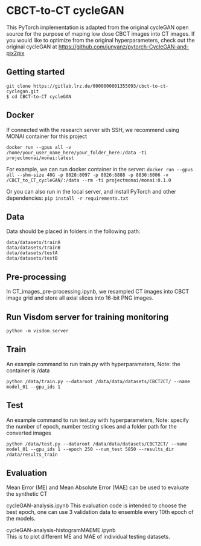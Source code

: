 # CBCT-to-CT cycleGAN

This PyTorch implementation is adapted from the original cycleGAN open source for the purpose of maping low dose CBCT images into CT images. If you would like to optimize from the original hyperparameters, check out the original cycleGAN at https://github.com/junyanz/pytorch-CycleGAN-and-pix2pix

## Getting started

```
git clone https://gitlab.lrz.de/0000000001355093/cbct-to-ct-cyclegan.git
$ cd CBCT-to-CT cycleGAN
```

## Docker

If connected with the research server sith SSH, we recommend using MONAI container for this project

`docker run --gpus all -v /home/your_user_name_here/your_folder_here:/data -ti projectmonai/monai:latest`

For example, we can run docker container in the server:
`docker run --gpus all --shm-size 40G -p 8028:8097 -p 8026:8888 -p 8830:6006 -v /CBCT_to_CT_cycleGAN/:/data --rm -ti projectmonai/monai:0.1.0`

Or you can also run in the local server, and install PyTorch and other dependencies: 
`pip install -r requirements.txt`

## Data
Data should be placed in folders in the following path:
```
data/datasets/trainA
data/datasets/trainB
data/datasets/testA
data/datasets/testB
```

## Pre-processing
In CT_images_pre-processing.ipynb, we resampled CT images into CBCT image grid and store all axial slices into 16-bit PNG images.

## Run Visdom server for training monitoring
`python -m visdom.server`

## Train
An example command to run train.py with hyperparameters, 
Note: the container is /data

`python /data/train.py --dataroot /data/data/datasets/CBCT2CT/ --name model_01 --gpu_ids 1 `

## Test
An example command to run test.py with hyperparameters, 
Note: specify the number of epoch, number testing slices and a folder path for the converted images

`python /data/test.py --dataroot /data/data/datasets/CBCT2CT/ --name model_01 --gpu_ids 1 --epoch 250 --num_test 5850 --results_dir /data/results_train`

## Evaluation
Mean Error (ME) and Mean Absolute Error (MAE) can be used to evaluate the synthetic CT

cycleGAN-analysis.ipynb
This evaluation code is intended to choose the best epoch, one can use 3 validation data to ensemble every 10th epoch of the models.

cycleGAN-analysis-histogramMAEME.ipynb  
This is to plot different ME and MAE of individual testing datasets.











